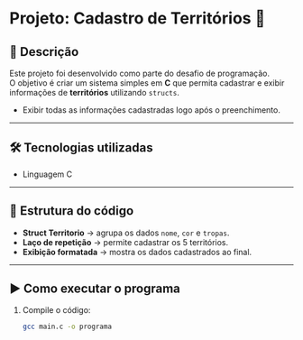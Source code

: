 # Projeto: Cadastro de Territórios 🏰

## 📖 Descrição

Este projeto foi desenvolvido como parte do desafio de programação.  
O objetivo é criar um sistema simples em **C** que permita cadastrar e exibir informações de **territórios** utilizando `structs`.

-   Exibir todas as informações cadastradas logo após o preenchimento.

---

## 🛠️ Tecnologias utilizadas

-   Linguagem C

---

## 📂 Estrutura do código

-   **Struct Territorio** → agrupa os dados `nome`, `cor` e `tropas`.
-   **Laço de repetição** → permite cadastrar os 5 territórios.
-   **Exibição formatada** → mostra os dados cadastrados ao final.

---

## ▶️ Como executar o programa

1. Compile o código:
    ```bash
    gcc main.c -o programa
    ```

